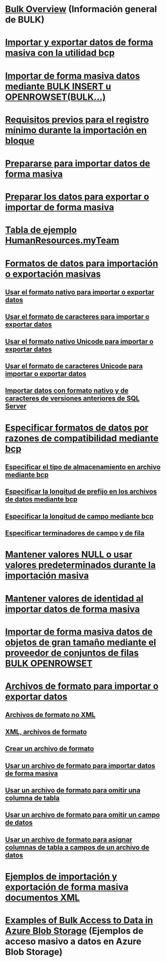 # [Bulk Overview](bulk-import-and-export-of-data-sql-server.md) (Información general de BULK)  
# [Importar y exportar datos de forma masiva con la utilidad bcp](import-and-export-bulk-data-by-using-the-bcp-utility-sql-server.md)  
# [Importar de forma masiva datos mediante BULK INSERT u OPENROWSET(BULK...)](import-bulk-data-by-using-bulk-insert-or-openrowset-bulk-sql-server.md)  
# [Requisitos previos para el registro mínimo durante la importación en bloque](prerequisites-for-minimal-logging-in-bulk-import.md)  
# [Prepararse para importar datos de forma masiva](prepare-to-bulk-import-data-sql-server.md)  
# [Preparar los datos para exportar o importar de forma masiva](prepare-data-for-bulk-export-or-import-sql-server.md)  
# [Tabla de ejemplo HumanResources.myTeam](humanresources-myteam-sample-table-sql-server.md)  
# [Formatos de datos para importación o exportación masivas](data-formats-for-bulk-import-or-bulk-export-sql-server.md)  
## [Usar el formato nativo para importar o exportar datos](use-native-format-to-import-or-export-data-sql-server.md)  
## [Usar el formato de caracteres para importar o exportar datos](use-character-format-to-import-or-export-data-sql-server.md)  
## [Usar el formato nativo Unicode para importar o exportar datos](use-unicode-native-format-to-import-or-export-data-sql-server.md)  
## [Usar el formato de caracteres Unicode para importar o exportar datos](use-unicode-character-format-to-import-or-export-data-sql-server.md)  
## [Importar datos con formato nativo y de caracteres de versiones anteriores de SQL Server](import-native-and-character-format-data-from-earlier-versions-of-sql-server.md)  
# [Especificar formatos de datos por razones de compatibilidad mediante bcp](specify-data-formats-for-compatibility-when-using-bcp-sql-server.md)  
## [Especificar el tipo de almacenamiento en archivo mediante bcp](specify-file-storage-type-by-using-bcp-sql-server.md)  
## [Especificar la longitud de prefijo en los archivos de datos mediante bcp](specify-prefix-length-in-data-files-by-using-bcp-sql-server.md)  
## [Especificar la longitud de campo mediante bcp](specify-field-length-by-using-bcp-sql-server.md)  
## [Especificar terminadores de campo y de fila](specify-field-and-row-terminators-sql-server.md)  
# [Mantener valores NULL o usar valores predeterminados durante la importación masiva](keep-nulls-or-use-default-values-during-bulk-import-sql-server.md)  
# [Mantener valores de identidad al importar datos de forma masiva](keep-identity-values-when-bulk-importing-data-sql-server.md)  
# [Importar de forma masiva datos de objetos de gran tamaño mediante el proveedor de conjuntos de filas BULK OPENROWSET](bulk-import-large-object-data-with-openrowset-bulk-rowset-provider.md)  
# [Archivos de formato para importar o exportar datos](format-files-for-importing-or-exporting-data-sql-server.md)  
## [Archivos de formato no XML](non-xml-format-files-sql-server.md)  
## [XML, archivos de formato](xml-format-files-sql-server.md)  
## [Crear un archivo de formato](create-a-format-file-sql-server.md)  
## [Usar un archivo de formato para importar datos de forma masiva](use-a-format-file-to-bulk-import-data-sql-server.md)  
## [Usar un archivo de formato para omitir una columna de tabla](use-a-format-file-to-skip-a-table-column-sql-server.md)  
## [Usar un archivo de formato para omitir un campo de datos](use-a-format-file-to-skip-a-data-field-sql-server.md)  
## [Usar un archivo de formato para asignar columnas de tabla a campos de un archivo de datos](use-a-format-file-to-map-table-columns-to-data-file-fields-sql-server.md)  
# [Ejemplos de importación y exportación de forma masiva documentos XML](examples-of-bulk-import-and-export-of-xml-documents-sql-server.md)  
# [Examples of Bulk Access to Data in Azure Blob Storage](examples-of-bulk-access-to-data-in-azure-blob-storage.md) (Ejemplos de acceso masivo a datos en Azure Blob Storage)  
